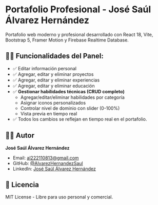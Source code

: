 # Portafolio Profesional - José Saúl Álvarez Hernández

Portafolio web moderno y profesional desarrollado con React 18, Vite, Bootstrap 5, Framer Motion y Firebase Realtime Database.

## 👨‍💻 Funcionalidades del Panel:

- ✅ Editar información personal
- ✅ Agregar, editar y eliminar proyectos
- ✅ Agregar, editar y eliminar experiencias
- ✅ Agregar, editar y eliminar educación
- ✅ **Gestionar habilidades técnicas (CRUD completo)**
  - Agregar/editar/eliminar habilidades por categoría
  - Asignar iconos personalizados
  - Controlar nivel de dominio con slider (0-100%)
  - Vista previa en tiempo real
- ✅ Todos los cambios se reflejan en tiempo real en el portafolio.

## 👨‍💻 Autor

**José Saúl Álvarez Hernández**
- Email: al222110813@gmail.com
- GitHub: [@AlvarezHernandezSaul](https://github.com/AlvarezHernandezSaul)
- LinkedIn: [José Saúl Álvarez Hernández](https://www.linkedin.com/in/josé-saúl-alvarez-hernández-390343214)

## 📄 Licencia

MIT License - Libre para uso personal y comercial.

